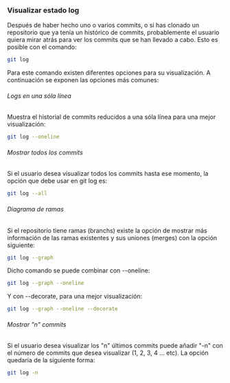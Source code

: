 
### Visualizar estado log

Después de haber hecho uno o varios commits, o si has clonado un repositorio que ya tenía un histórico de commits, probablemente el usuario quiera mirar atrás para ver los commits que se han llevado a cabo. Esto es posible con el comando:

```sh
git log
```

Para este comando existen diferentes opciones para su visualización. A continuación se exponen las opciones más comunes:

###### Logs en una sóla línea

Muestra el historial de commits reducidos a una sóla línea para una mejor visualización:

```sh
git log --oneline
```

###### Mostrar todos los commits

Si el usuario desea visualizar todos los commits hasta ese momento, la opción que debe usar en git log es:

```sh
git log --all
```

###### Diagrama de ramas

Si el repositorio tiene ramas (branchs) existe la opción de mostrar más información de las ramas existentes y sus uniones (merges) con la opción siguiente:

```sh
git log --graph
```

Dicho comando se puede combinar con --oneline:

```sh
git log --graph --oneline
```

Y con --decorate, para una mejor visualización:

```sh
git log --graph --oneline --decorate
```

###### Mostrar "n" commits

Si el usuario desea visualizar los "n" últimos commits puede añadir "-n" con el número de commits que desea visualizar (1, 2, 3, 4 ... etc). La opción quedaría de la siguiente forma:

```sh
git log -n
```
